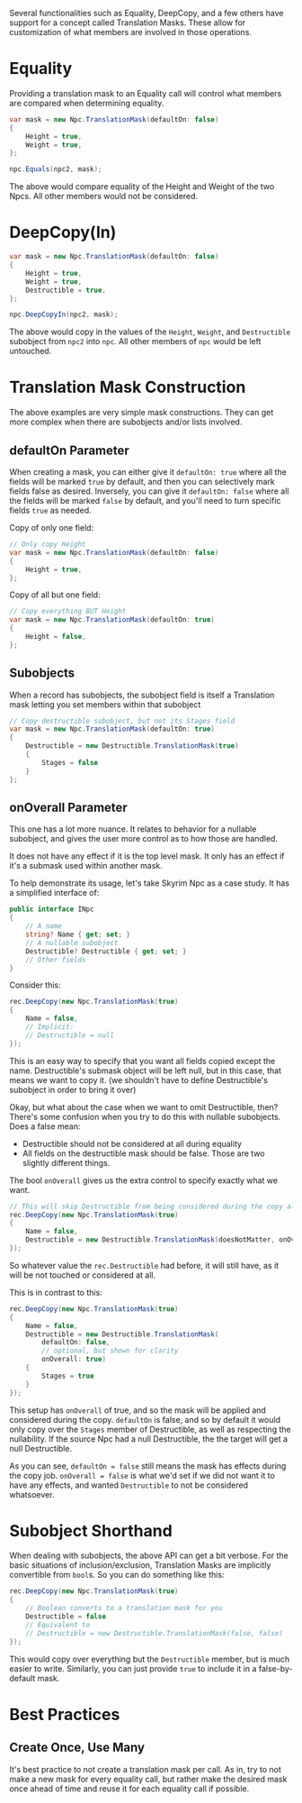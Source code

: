 Several functionalities such as Equality, DeepCopy, and a few others have support for a concept called Translation Masks.  These allow for customization of what members are involved in those operations.

# Equality
Providing a translation mask to an Equality call will control what members are compared when determining equality.

```cs
var mask = new Npc.TranslationMask(defaultOn: false)
{
    Height = true,
    Weight = true,
};

npc.Equals(npc2, mask);
```

The above would compare equality of the Height and Weight of the two Npcs.  All other members would not be considered.

# DeepCopy(In)

```cs
var mask = new Npc.TranslationMask(defaultOn: false)
{
    Height = true,
    Weight = true,
    Destructible = true,
};

npc.DeepCopyIn(npc2, mask);
```

The above would copy in the values of the `Height`, `Weight`, and `Destructible` subobject from `npc2` into `npc`.  All other members of `npc` would be left untouched.

# Translation Mask Construction
The above examples are very simple mask constructions.  They can get more complex when there are subobjects and/or lists involved.

## defaultOn Parameter 
When creating a mask, you can either give it `defaultOn: true` where all the fields will be marked `true` by default, and then you can selectively mark fields false as desired.  Inversely, you can give it `defaultOn: false` where all the fields will be marked `false` by default, and you'll need to turn specific fields `true` as needed.

Copy of only one field:
```cs
// Only copy Height
var mask = new Npc.TranslationMask(defaultOn: false)
{
    Height = true,
};
```

Copy of all but one field:
```cs
// Copy everything BUT Height
var mask = new Npc.TranslationMask(defaultOn: true)
{
    Height = false,
};
```

## Subobjects
When a record has subobjects, the subobject field is itself a Translation mask letting you set members within that subobject
```cs
// Copy destructible subobject, but not its Stages field
var mask = new Npc.TranslationMask(defaultOn: true)
{
    Destructible = new Destructible.TranslationMask(true)
    {
        Stages = false
    }
};
```

## onOverall Parameter
This one has a lot more nuance.  It relates to behavior for a nullable subobject, and gives the user more control as to how those are handled.

It does not have any effect if it is the top level mask.   It only has an effect if it's a submask used within another mask.

To help demonstrate its usage, let's take Skyrim Npc as a case study.  It has a simplified interface of:
```cs
public interface INpc
{
    // A name
    string? Name { get; set; }
    // A nullable subobject
    Destructible? Destructible { get; set; }
    // Other fields
}
```

Consider this:
```cs
rec.DeepCopy(new Npc.TranslationMask(true)
{
    Name = false,
    // Implicit:
    // Destructible = null
});
```
This is an easy way to specify that you want all fields copied except the name.  Destructible's submask object will be left null, but in this case, that means we want to copy it.  (we shouldn't have to define Destructible's subobject in order to bring it over)

Okay, but what about the case when we want to omit Destructible, then?  There's some confusion when you try to do this with nullable subobjects.  Does a false mean:
- Destructible should not be considered at all during equality
- All fields on the destructible mask should be false.
Those are two slightly different things.

The bool `onOverall` gives us the extra control to specify exactly what we want.

```cs
// This will skip Destructible from being considered during the copy altogether
rec.DeepCopy(new Npc.TranslationMask(true)
{
    Name = false,
    Destructible = new Destructible.TranslationMask(doesNotMatter, onOverall: false)
});
```
So whatever value the `rec.Destructible` had before, it will still have, as it will be not touched or considered at all.

This is in contrast to this:
```cs
rec.DeepCopy(new Npc.TranslationMask(true)
{
    Name = false,
    Destructible = new Destructible.TranslationMask(
        defaultOn: false, 
        // optional, but shown for clarity
        onOverall: true)
    {
        Stages = true
    }
});
```
This setup has `onOverall` of true, and so the mask will be applied and considered during the copy.
`defaultOn` is false, and so by default it would only copy over the `Stages` member of Destructible, as well as respecting the nullability.  If the source Npc had a null Destructible, the the target will get a null Destructible.

As you can see, `defaultOn = false` still means the mask has effects during the copy job.  `onOverall = false` is what we'd set if we did not want it to have any effects, and wanted `Destructible` to not be considered whatsoever.

# Subobject Shorthand
When dealing with subobjects, the above API can get a bit verbose.  For the basic situations of inclusion/exclusion, Translation Masks are implicitly convertible from `bool`s.  So you can do something like this:

```cs
rec.DeepCopy(new Npc.TranslationMask(true)
{
    // Boolean converts to a translation mask for you
    Destructible = false
    // Equivalent to
    // Destructible = new Destructible.TranslationMask(false, false)
});
```

This would copy over everything but the `Destructible` member, but is much easier to write.  Similarly, you can just provide `true` to include it in a false-by-default mask.

# Best Practices
## Create Once, Use Many
It's best practice to not create a translation mask per call.  As in, try to not make a new mask for every equality call, but rather make the desired mask once ahead of time and reuse it for each equality call if possible.
